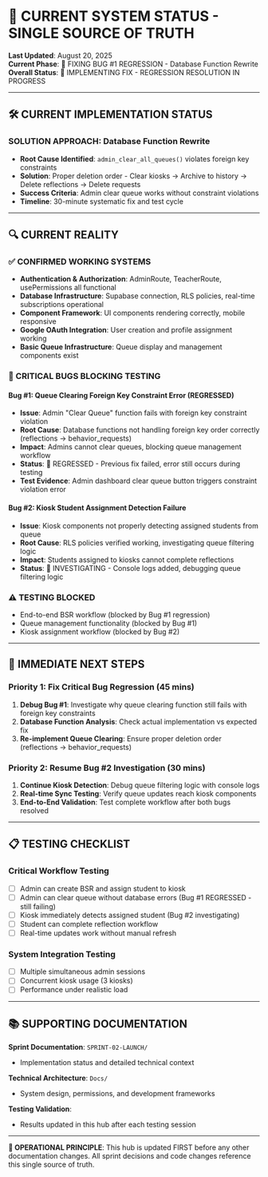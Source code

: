 # 🎯 CURRENT SYSTEM STATUS - SINGLE SOURCE OF TRUTH

**Last Updated**: August 20, 2025  
**Current Phase**: 🔄 FIXING BUG #1 REGRESSION - Database Function Rewrite
**Overall Status**: 🔄 IMPLEMENTING FIX - REGRESSION RESOLUTION IN PROGRESS

---

## 🛠️ CURRENT IMPLEMENTATION STATUS

### SOLUTION APPROACH: Database Function Rewrite
- **Root Cause Identified**: `admin_clear_all_queues()` violates foreign key constraints
- **Solution**: Proper deletion order - Clear kiosks → Archive to history → Delete reflections → Delete requests
- **Success Criteria**: Admin clear queue works without constraint violations
- **Timeline**: 30-minute systematic fix and test cycle

---

## 🔍 CURRENT REALITY

### ✅ CONFIRMED WORKING SYSTEMS
- **Authentication & Authorization**: AdminRoute, TeacherRoute, usePermissions all functional
- **Database Infrastructure**: Supabase connection, RLS policies, real-time subscriptions operational
- **Component Framework**: UI components rendering correctly, mobile responsive
- **Google OAuth Integration**: User creation and profile assignment working
- **Basic Queue Infrastructure**: Queue display and management components exist

### 🔴 CRITICAL BUGS BLOCKING TESTING

#### Bug #1: Queue Clearing Foreign Key Constraint Error (REGRESSED)
- **Issue**: Admin "Clear Queue" function fails with foreign key constraint violation
- **Root Cause**: Database functions not handling foreign key order correctly (reflections → behavior_requests)
- **Impact**: Admins cannot clear queues, blocking queue management workflow  
- **Status**: 🔴 REGRESSED - Previous fix failed, error still occurs during testing
- **Test Evidence**: Admin dashboard clear queue button triggers constraint violation error

#### Bug #2: Kiosk Student Assignment Detection Failure  
- **Issue**: Kiosk components not properly detecting assigned students from queue
- **Root Cause**: RLS policies verified working, investigating queue filtering logic
- **Impact**: Students assigned to kiosks cannot complete reflections
- **Status**: 🔄 INVESTIGATING - Console logs added, debugging queue filtering logic

### ⚠️ TESTING BLOCKED
- End-to-end BSR workflow (blocked by Bug #1 regression)
- Queue management functionality (blocked by Bug #1)  
- Kiosk assignment workflow (blocked by Bug #2)

---

## 🎯 IMMEDIATE NEXT STEPS

### Priority 1: Fix Critical Bug Regression (45 mins)
1. **Debug Bug #1**: Investigate why queue clearing function still fails with foreign key constraints
2. **Database Function Analysis**: Check actual implementation vs expected fix
3. **Re-implement Queue Clearing**: Ensure proper deletion order (reflections → behavior_requests)

### Priority 2: Resume Bug #2 Investigation (30 mins)
1. **Continue Kiosk Detection**: Debug queue filtering logic with console logs  
2. **Real-time Sync Testing**: Verify queue updates reach kiosk components
3. **End-to-End Validation**: Test complete workflow after both bugs resolved

---

## 📋 TESTING CHECKLIST

### Critical Workflow Testing
- [ ] Admin can create BSR and assign student to kiosk
- [ ] Admin can clear queue without database errors (Bug #1 REGRESSED - still failing)
- [ ] Kiosk immediately detects assigned student (Bug #2 investigating)
- [ ] Student can complete reflection workflow
- [ ] Real-time updates work without manual refresh

### System Integration Testing
- [ ] Multiple simultaneous admin sessions
- [ ] Concurrent kiosk usage (3 kiosks)
- [ ] Performance under realistic load

---

## 📚 SUPPORTING DOCUMENTATION

**Sprint Documentation**: `SPRINT-02-LAUNCH/`
- Implementation status and detailed technical context

**Technical Architecture**: `Docs/`  
- System design, permissions, and development frameworks

**Testing Validation**: 
- Results updated in this hub after each testing session

---

**🎯 OPERATIONAL PRINCIPLE**: This hub is updated FIRST before any other documentation changes. All sprint decisions and code changes reference this single source of truth.